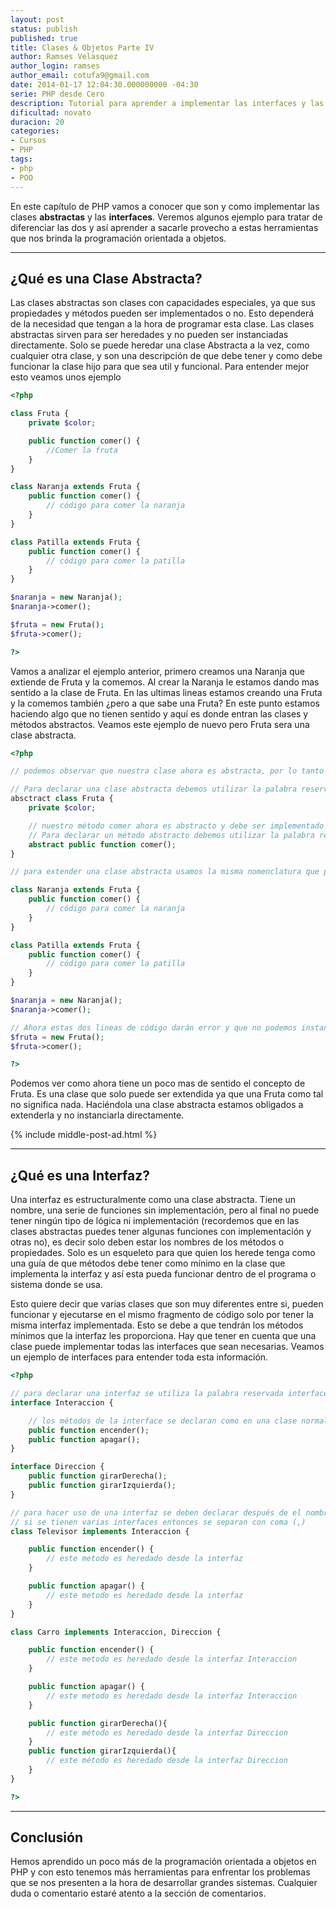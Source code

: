 ```yaml
---
layout: post
status: publish
published: true
title: Clases & Objetos Parte IV
author: Ramses Velasquez
author_login: ramses
author_email: cotufa9@gmail.com
date: 2014-01-17 12:04:30.000000000 -04:30
serie: PHP desde Cero
description: Tutorial para aprender a implementar las interfaces y las clases abstractas
dificultad: novato
duracion: 20
categories:
- Cursos
- PHP
tags:
- php
- POO
---
```

<p>En este capítulo de PHP vamos a conocer que son y como implementar las clases <strong>abstractas</strong> y las <strong>interfaces</strong>. Veremos algunos ejemplo para tratar de diferenciar las dos y así aprender a sacarle  provecho a estas herramientas que nos brinda la programación orientada a objetos.</p>

<hr />

<h2>¿Qué es una Clase Abstracta?</h2>

<p>Las clases abstractas son clases con capacidades especiales, ya que sus propiedades y métodos pueden ser implementados o no. Esto dependerá de la necesidad que tengan a la hora de programar esta clase. Las clases abstractas sirven para ser heredades y no pueden ser instanciadas directamente. Solo se puede heredar una clase Abstracta a la vez, como cualquier otra clase, y son una descripción de que debe tener y como debe funcionar la clase hijo para que sea util y funcional. Para entender mejor esto veamos unos ejemplo</p>

```php
<?php

class Fruta {
    private $color;

    public function comer() {
        //Comer la fruta
    }
}

class Naranja extends Fruta {
    public function comer() {
        // código para comer la naranja
    }
}

class Patilla extends Fruta {
    public function comer() {
        // código para comer la patilla
    }
}

$naranja = new Naranja();
$naranja->comer();

$fruta = new Fruta();
$fruta->comer();

?>
```


<p>Vamos a analizar el ejemplo anterior, primero creamos una Naranja que extiende de Fruta y la comemos. Al crear la Naranja le estamos dando mas sentido a la clase de Fruta. En las ultimas lineas estamos creando una Fruta y la comemos también ¿pero a que sabe una Fruta? En este punto estamos haciendo algo que no tienen sentido y aquí es donde entran las clases y métodos abstractos. Veamos este ejemplo de nuevo pero Fruta sera una clase abstracta.</p>

```php
<?php

// podemos observar que nuestra clase ahora es abstracta, por lo tanto podrá tener métodos y propiedades abstractos y no podrá ser instanciada directamente

// Para declarar una clase abstracta debemos utilizar la palabra reservada abstract antes de la declaración de la clase
absctract class Fruta {
    private $color;

    // nuestro método comer ahora es abstracto y debe ser implementado por la clase que herede Fruta
    // Para declarar un método abstracto debemos utilizar la palabra reservada abstract antes de la declaración normal del método y en vez de utilizar llaves para colocar el código utilizamos un punto y coma (;) ya que no vamos a tener código en la función.
    abstract public function comer();
}

// para extender una clase abstracta usamos la misma nomenclatura que para extender una clase normal.

class Naranja extends Fruta {
    public function comer() {
        // código para comer la naranja
    }
}

class Patilla extends Fruta {
    public function comer() {
        // código para comer la patilla
    }
}

$naranja = new Naranja();
$naranja->comer();

// Ahora estas dos lineas de código darán error y que no podemos instanciar una clase Fruta
$fruta = new Fruta();
$fruta->comer();

?>
```


<p>Podemos ver como ahora tiene un poco mas de sentido el concepto de Fruta. Es una clase que solo puede ser extendida ya que una Fruta como tal no significa nada. Haciéndola una clase abstracta estamos obligados a extenderla y no instanciarla directamente.</p>

{% include middle-post-ad.html %}

<hr />

<h2>¿Qué es una Interfaz?</h2>

<p>Una interfaz es estructuralmente como una clase abstracta. Tiene un nombre, una serie de funciones sin implementación, pero al final no puede tener ningún tipo de lógica ni implementación (recordemos que en las clases abstractas puedes tener algunas funciones con implementación y otras no), es decir solo deben estar los nombres de los métodos o propiedades. Solo es un esqueleto para que quien los herede tenga como una guía de que métodos debe tener como mínimo en la clase que implementa la interfaz y así esta pueda funcionar dentro de el programa o sistema donde se usa.</p>

<p>Esto quiere decir que varias clases que son muy diferentes entre si, pueden funcionar y ejecutarse en el mismo fragmento de código solo por tener la misma interfaz implementada. Esto se debe a que tendrán los métodos mínimos que la interfaz les proporciona. Hay que tener en cuenta que una clase puede implementar todas las interfaces que sean necesarias.  Veamos un ejemplo de interfaces para entender toda esta información.</p>

```php
<?php

// para declarar una interfaz se utiliza la palabra reservada interface en vez de la palabra class
interface Interaccion {

    // los métodos de la interface se declaran como en una clase normal pero sin implementación
    public function encender();
    public function apagar();
}

interface Direccion {
    public function girarDerecha();
    public function girarIzquierda();
}

// para hacer uso de una interfaz se deben declarar después de el nombre de la clase y anteponiendo la palabra implements.
// si se tienen varias interfaces entonces se separan con coma (,)
class Televisor implements Interaccion {

    public function encender() {
        // este metodo es heredado desde la interfaz
    }

    public function apagar() {
        // este metodo es heredado desde la interfaz
    }
}

class Carro implements Interaccion, Direccion {

    public function encender() {
        // este metodo es heredado desde la interfaz Interaccion
    }

    public function apagar() {
        // este metodo es heredado desde la interfaz Interaccion
    }

    public function girarDerecha(){
        // este método es heredado desde la interfaz Direccion
    }
    public function girarIzquierda(){
        // este método es heredado desde la interfaz Direccion
    }
}

?>
```


<hr />

<h2>Conclusión</h2>

<p>Hemos aprendido un poco más de la programación orientada a objetos en PHP y con esto tenemos más herramientas para enfrentar los problemas que se nos presenten a la hora de desarrollar grandes sistemas. Cualquier duda o comentario estaré atento a la sección de comentarios.</p>
